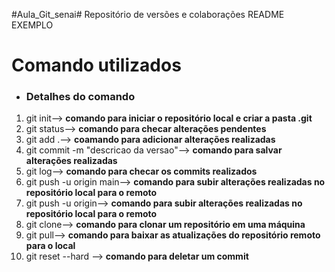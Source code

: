 #Aula_Git_senai#
Repositório de versões e colaborações
README EXEMPLO

# Comando utilizados

- ### Detalhes do comando

 1. git init--> **comando para iniciar o repositório local e criar a pasta .git**
 1. git status--> **comando para checar alterações pendentes**
 1. git add .--> **coamando para adicionar alterações realizadas**
 1. git commit -m "descricao da versao"--> **comando para salvar alterações realizadas**
 1. git log--> **comando para checar os commits realizados**
 1. git push -u origin main--> **comando para subir alterações realizadas no repositório local para o remoto**
 1. git push -u origin--> **comando para subir alterações realizadas no repositório local para o remoto**
 1. git clone--> **comando para clonar um repositório em uma máquina**
 1. git pull--> **comando para baixar as atualizações do repositório remoto para o local**
 1. git reset --hard <id do commit>--> **comando para deletar um commit**
